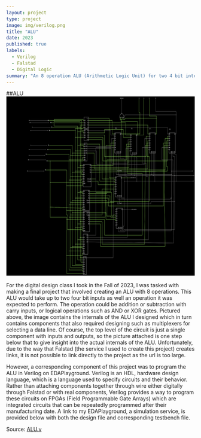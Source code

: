 ```yaml
---
layout: project
type: project
image: img/verilog.png
title: "ALU"
date: 2023
published: true
labels:
  - Verilog
  - Falstad
  - Digital Logic
summary: "An 8 operation ALU (Arithmetic Logic Unit) for two 4 bit integers I designed."
---
```

##ALU
<img class="img-fluid" src="../img/ALU.png">

For the digital design class I took in the Fall of 2023, I was tasked with making a final project that involved creating an ALU with 8 operations. This ALU would take up to two four bit inputs as well an operation it was expected to perform. The operation could be addition or subtraction with carry inputs, or logical operations such as AND or XOR gates. Pictured above, the image contains the internals of the ALU I designed which in turn contains components that also required designing such as multiplexers for selecting a data line. Of course, the top level of the circuit is just a single component with inputs and outputs, so the picture attached is one step below that to give insight into the actual internals of the ALU. Unfortunately, due to the way that Falstad (the service I used to create this project) creates links, it is not possible to link directly to the project as the url is too large.

However, a corresponding component of this project was to program the ALU in Verilog on EDAPlayground. Verilog is an HDL, hardware design language, which is a language used to specify circuits and their behavior. Rather than attaching components together through wire either digitally through Falstad or with real components, Verilog provides a way to program these circuits on FPGAs (Field Programmable Gate Arrays) which are integrated circuits that can be repeatedly programmed after their manufacturing date. A link to my EDAPlayground, a simulation service, is provided below with both the design file and corresponding testbench file.



Source: <a href="https://www.edaplayground.com/x/gKmU"><i class="large github icon "></i>ALU.v</a>
